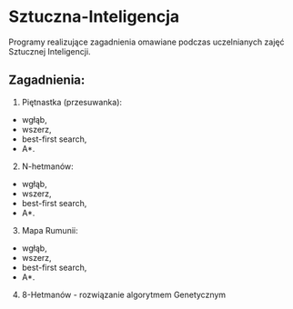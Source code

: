 # Sztuczna-Inteligencja
Programy realizujące zagadnienia omawiane podczas uczelnianych zajęć Sztucznej Inteligencji.

Zagadnienia:
-----------
1.  Piętnastka (przesuwanka):
  * wgłąb,
  * wszerz,
  * best-first search,
  * A*.
2.  N-hetmanów:
  * wgłąb,
  * wszerz,
  * best-first search,
  * A*.
3.  Mapa Rumunii:
  * wgłąb,
  * wszerz,
  * best-first search,
  * A*.
4. 8-Hetmanów - rozwiązanie algorytmem Genetycznym
